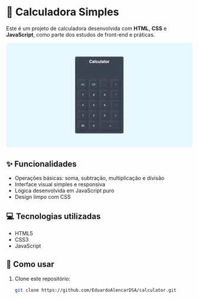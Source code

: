 # 🧮 Calculadora Simples

Este é um projeto de calculadora desenvolvida com **HTML**, **CSS** e **JavaScript**, como parte dos estudos de front-end e práticas.

![Prévia da calculadora](assets/calculator.png)

## ✨ Funcionalidades

- Operações básicas: soma, subtração, multiplicação e divisão
- Interface visual simples e responsiva
- Lógica desenvolvida em JavaScript puro
- Design limpo com CSS

## 💻 Tecnologias utilizadas

- HTML5
- CSS3
- JavaScript

## 📂 Como usar

1. Clone este repositório:
   ```bash
   git clone https://github.com/EduardoAlencarDSA/calculator.git
